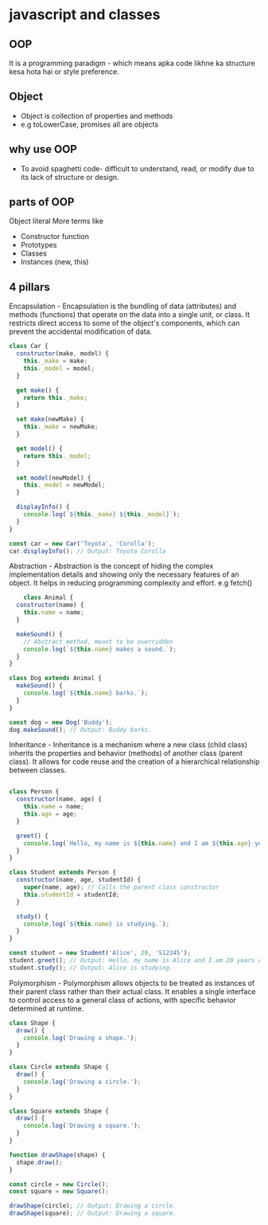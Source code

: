 # javascript and classes

## OOP
It is a programming paradigm - which means apka code likhne ka structure kesa hota hai or style preference.

## Object
- Object is collection of properties and methods
- e.g toLowerCase, promises all are objects

## why use OOP
- To avoid spaghetti code- difficult to understand, read, or modify due to its lack of structure or design.
## parts of OOP
Object literal 
More terms like
- Constructor function
- Prototypes
- Classes
- Instances (new, this)


## 4 pillars
Encapsulation - Encapsulation is the bundling of data (attributes) and methods (functions) that operate on the data into a single unit, or class. It restricts direct access to some of the object's components, which can prevent the accidental modification of data.
```javascript 
class Car {
  constructor(make, model) {
    this._make = make;
    this._model = model;
  }

  get make() {
    return this._make;
  }

  set make(newMake) {
    this._make = newMake;
  }

  get model() {
    return this._model;
  }

  set model(newModel) {
    this._model = newModel;
  }

  displayInfo() {
    console.log(`${this._make} ${this._model}`);
  }
}

const car = new Car('Toyota', 'Corolla');
car.displayInfo(); // Output: Toyota Corolla

```


Abstraction - Abstraction is the concept of hiding the complex implementation details and showing only the necessary features of an object. It helps in reducing programming complexity and effort.
e.g fetch()
```javascript
    class Animal {
  constructor(name) {
    this.name = name;
  }

  makeSound() {
    // Abstract method, meant to be overridden
    console.log(`${this.name} makes a sound.`);
  }
}

class Dog extends Animal {
  makeSound() {
    console.log(`${this.name} barks.`);
  }
}

const dog = new Dog('Buddy');
dog.makeSound(); // Output: Buddy barks.

```

Inheritance -  Inheritance is a mechanism where a new class (child class) inherits the properties and behavior (methods) of another class (parent class). It allows for code reuse and the creation of a hierarchical relationship between classes.
```javascript

class Person {
  constructor(name, age) {
    this.name = name;
    this.age = age;
  }

  greet() {
    console.log(`Hello, my name is ${this.name} and I am ${this.age} years old.`);
  }
}

class Student extends Person {
  constructor(name, age, studentId) {
    super(name, age); // Calls the parent class constructor
    this.studentId = studentId;
  }

  study() {
    console.log(`${this.name} is studying.`);
  }
}

const student = new Student('Alice', 20, 'S12345');
student.greet(); // Output: Hello, my name is Alice and I am 20 years old.
student.study(); // Output: Alice is studying.

```

Polymorphism -  Polymorphism allows objects to be treated as instances of their parent class rather than their actual class. It enables a single interface to control access to a general class of actions, with specific behavior determined at runtime.
```javascript
class Shape {
  draw() {
    console.log('Drawing a shape.');
  }
}

class Circle extends Shape {
  draw() {
    console.log('Drawing a circle.');
  }
}

class Square extends Shape {
  draw() {
    console.log('Drawing a square.');
  }
}

function drawShape(shape) {
  shape.draw();
}

const circle = new Circle();
const square = new Square();

drawShape(circle); // Output: Drawing a circle.
drawShape(square); // Output: Drawing a square.

```